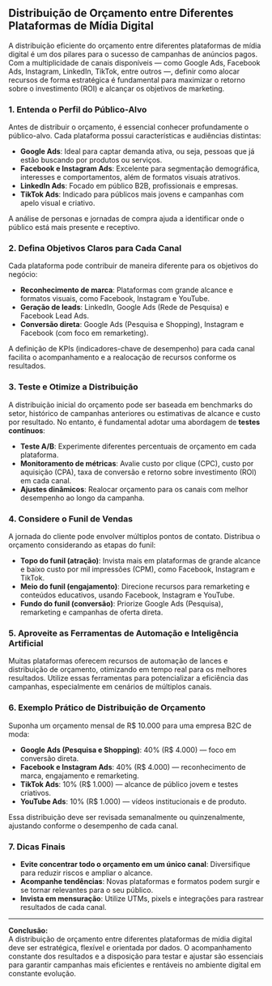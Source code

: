## Distribuição de Orçamento entre Diferentes Plataformas de Mídia Digital

A distribuição eficiente do orçamento entre diferentes plataformas de mídia digital é um dos pilares para o sucesso de campanhas de anúncios pagos. Com a multiplicidade de canais disponíveis — como Google Ads, Facebook Ads, Instagram, LinkedIn, TikTok, entre outros —, definir como alocar recursos de forma estratégica é fundamental para maximizar o retorno sobre o investimento (ROI) e alcançar os objetivos de marketing.

### 1. **Entenda o Perfil do Público-Alvo**

Antes de distribuir o orçamento, é essencial conhecer profundamente o público-alvo. Cada plataforma possui características e audiências distintas:

- **Google Ads**: Ideal para captar demanda ativa, ou seja, pessoas que já estão buscando por produtos ou serviços.
- **Facebook e Instagram Ads**: Excelente para segmentação demográfica, interesses e comportamentos, além de formatos visuais atrativos.
- **LinkedIn Ads**: Focado em público B2B, profissionais e empresas.
- **TikTok Ads**: Indicado para públicos mais jovens e campanhas com apelo visual e criativo.

A análise de personas e jornadas de compra ajuda a identificar onde o público está mais presente e receptivo.

### 2. **Defina Objetivos Claros para Cada Canal**

Cada plataforma pode contribuir de maneira diferente para os objetivos do negócio:

- **Reconhecimento de marca**: Plataformas com grande alcance e formatos visuais, como Facebook, Instagram e YouTube.
- **Geração de leads**: LinkedIn, Google Ads (Rede de Pesquisa) e Facebook Lead Ads.
- **Conversão direta**: Google Ads (Pesquisa e Shopping), Instagram e Facebook (com foco em remarketing).

A definição de KPIs (indicadores-chave de desempenho) para cada canal facilita o acompanhamento e a realocação de recursos conforme os resultados.

### 3. **Teste e Otimize a Distribuição**

A distribuição inicial do orçamento pode ser baseada em benchmarks do setor, histórico de campanhas anteriores ou estimativas de alcance e custo por resultado. No entanto, é fundamental adotar uma abordagem de **testes contínuos**:

- **Teste A/B**: Experimente diferentes percentuais de orçamento em cada plataforma.
- **Monitoramento de métricas**: Avalie custo por clique (CPC), custo por aquisição (CPA), taxa de conversão e retorno sobre investimento (ROI) em cada canal.
- **Ajustes dinâmicos**: Realocar orçamento para os canais com melhor desempenho ao longo da campanha.

### 4. **Considere o Funil de Vendas**

A jornada do cliente pode envolver múltiplos pontos de contato. Distribua o orçamento considerando as etapas do funil:

- **Topo do funil (atração)**: Invista mais em plataformas de grande alcance e baixo custo por mil impressões (CPM), como Facebook, Instagram e TikTok.
- **Meio do funil (engajamento)**: Direcione recursos para remarketing e conteúdos educativos, usando Facebook, Instagram e YouTube.
- **Fundo do funil (conversão)**: Priorize Google Ads (Pesquisa), remarketing e campanhas de oferta direta.

### 5. **Aproveite as Ferramentas de Automação e Inteligência Artificial**

Muitas plataformas oferecem recursos de automação de lances e distribuição de orçamento, otimizando em tempo real para os melhores resultados. Utilize essas ferramentas para potencializar a eficiência das campanhas, especialmente em cenários de múltiplos canais.

### 6. **Exemplo Prático de Distribuição de Orçamento**

Suponha um orçamento mensal de R$ 10.000 para uma empresa B2C de moda:

- **Google Ads (Pesquisa e Shopping)**: 40% (R$ 4.000) — foco em conversão direta.
- **Facebook e Instagram Ads**: 40% (R$ 4.000) — reconhecimento de marca, engajamento e remarketing.
- **TikTok Ads**: 10% (R$ 1.000) — alcance de público jovem e testes criativos.
- **YouTube Ads**: 10% (R$ 1.000) — vídeos institucionais e de produto.

Essa distribuição deve ser revisada semanalmente ou quinzenalmente, ajustando conforme o desempenho de cada canal.

### 7. **Dicas Finais**

- **Evite concentrar todo o orçamento em um único canal**: Diversifique para reduzir riscos e ampliar o alcance.
- **Acompanhe tendências**: Novas plataformas e formatos podem surgir e se tornar relevantes para o seu público.
- **Invista em mensuração**: Utilize UTMs, pixels e integrações para rastrear resultados de cada canal.

---

**Conclusão:**  
A distribuição de orçamento entre diferentes plataformas de mídia digital deve ser estratégica, flexível e orientada por dados. O acompanhamento constante dos resultados e a disposição para testar e ajustar são essenciais para garantir campanhas mais eficientes e rentáveis no ambiente digital em constante evolução.
